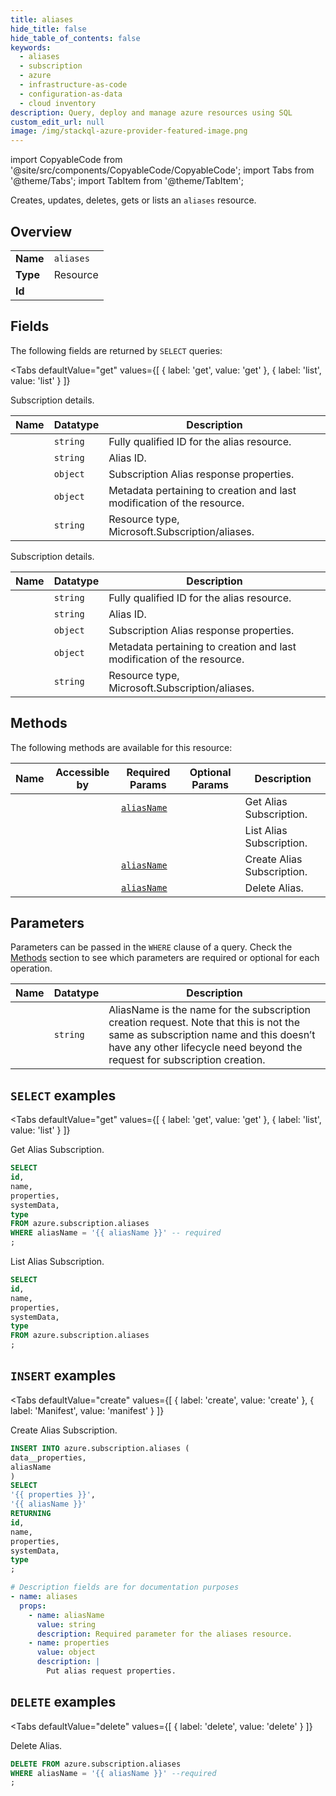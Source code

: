 ```yaml
--- 
title: aliases
hide_title: false
hide_table_of_contents: false
keywords:
  - aliases
  - subscription
  - azure
  - infrastructure-as-code
  - configuration-as-data
  - cloud inventory
description: Query, deploy and manage azure resources using SQL
custom_edit_url: null
image: /img/stackql-azure-provider-featured-image.png
---
```


import CopyableCode from '@site/src/components/CopyableCode/CopyableCode';
import Tabs from '@theme/Tabs';
import TabItem from '@theme/TabItem';

Creates, updates, deletes, gets or lists an <code>aliases</code> resource.

## Overview
<table><tbody>
<tr><td><b>Name</b></td><td><code>aliases</code></td></tr>
<tr><td><b>Type</b></td><td>Resource</td></tr>
<tr><td><b>Id</b></td><td><CopyableCode code="azure.subscription.aliases" /></td></tr>
</tbody></table>

## Fields

The following fields are returned by `SELECT` queries:

<Tabs
    defaultValue="get"
    values={[
        { label: 'get', value: 'get' },
        { label: 'list', value: 'list' }
    ]}
>
<TabItem value="get">

Subscription details.

<table>
<thead>
    <tr>
    <th>Name</th>
    <th>Datatype</th>
    <th>Description</th>
    </tr>
</thead>
<tbody>
<tr>
    <td><CopyableCode code="id" /></td>
    <td><code>string</code></td>
    <td>Fully qualified ID for the alias resource.</td>
</tr>
<tr>
    <td><CopyableCode code="name" /></td>
    <td><code>string</code></td>
    <td>Alias ID.</td>
</tr>
<tr>
    <td><CopyableCode code="properties" /></td>
    <td><code>object</code></td>
    <td>Subscription Alias response properties.</td>
</tr>
<tr>
    <td><CopyableCode code="systemData" /></td>
    <td><code>object</code></td>
    <td>Metadata pertaining to creation and last modification of the resource.</td>
</tr>
<tr>
    <td><CopyableCode code="type" /></td>
    <td><code>string</code></td>
    <td>Resource type, Microsoft.Subscription/aliases.</td>
</tr>
</tbody>
</table>
</TabItem>
<TabItem value="list">

Subscription details.

<table>
<thead>
    <tr>
    <th>Name</th>
    <th>Datatype</th>
    <th>Description</th>
    </tr>
</thead>
<tbody>
<tr>
    <td><CopyableCode code="id" /></td>
    <td><code>string</code></td>
    <td>Fully qualified ID for the alias resource.</td>
</tr>
<tr>
    <td><CopyableCode code="name" /></td>
    <td><code>string</code></td>
    <td>Alias ID.</td>
</tr>
<tr>
    <td><CopyableCode code="properties" /></td>
    <td><code>object</code></td>
    <td>Subscription Alias response properties.</td>
</tr>
<tr>
    <td><CopyableCode code="systemData" /></td>
    <td><code>object</code></td>
    <td>Metadata pertaining to creation and last modification of the resource.</td>
</tr>
<tr>
    <td><CopyableCode code="type" /></td>
    <td><code>string</code></td>
    <td>Resource type, Microsoft.Subscription/aliases.</td>
</tr>
</tbody>
</table>
</TabItem>
</Tabs>

## Methods

The following methods are available for this resource:

<table>
<thead>
    <tr>
    <th>Name</th>
    <th>Accessible by</th>
    <th>Required Params</th>
    <th>Optional Params</th>
    <th>Description</th>
    </tr>
</thead>
<tbody>
<tr>
    <td><a href="#get"><CopyableCode code="get" /></a></td>
    <td><CopyableCode code="select" /></td>
    <td><a href="#parameter-aliasName"><code>aliasName</code></a></td>
    <td></td>
    <td>Get Alias Subscription.</td>
</tr>
<tr>
    <td><a href="#list"><CopyableCode code="list" /></a></td>
    <td><CopyableCode code="select" /></td>
    <td></td>
    <td></td>
    <td>List Alias Subscription.</td>
</tr>
<tr>
    <td><a href="#create"><CopyableCode code="create" /></a></td>
    <td><CopyableCode code="insert" /></td>
    <td><a href="#parameter-aliasName"><code>aliasName</code></a></td>
    <td></td>
    <td>Create Alias Subscription.</td>
</tr>
<tr>
    <td><a href="#delete"><CopyableCode code="delete" /></a></td>
    <td><CopyableCode code="delete" /></td>
    <td><a href="#parameter-aliasName"><code>aliasName</code></a></td>
    <td></td>
    <td>Delete Alias.</td>
</tr>
</tbody>
</table>

## Parameters

Parameters can be passed in the `WHERE` clause of a query. Check the [Methods](#methods) section to see which parameters are required or optional for each operation.

<table>
<thead>
    <tr>
    <th>Name</th>
    <th>Datatype</th>
    <th>Description</th>
    </tr>
</thead>
<tbody>
<tr id="parameter-aliasName">
    <td><CopyableCode code="aliasName" /></td>
    <td><code>string</code></td>
    <td>AliasName is the name for the subscription creation request. Note that this is not the same as subscription name and this doesn’t have any other lifecycle need beyond the request for subscription creation.</td>
</tr>
</tbody>
</table>

## `SELECT` examples

<Tabs
    defaultValue="get"
    values={[
        { label: 'get', value: 'get' },
        { label: 'list', value: 'list' }
    ]}
>
<TabItem value="get">

Get Alias Subscription.

```sql
SELECT
id,
name,
properties,
systemData,
type
FROM azure.subscription.aliases
WHERE aliasName = '{{ aliasName }}' -- required
;
```
</TabItem>
<TabItem value="list">

List Alias Subscription.

```sql
SELECT
id,
name,
properties,
systemData,
type
FROM azure.subscription.aliases
;
```
</TabItem>
</Tabs>


## `INSERT` examples

<Tabs
    defaultValue="create"
    values={[
        { label: 'create', value: 'create' },
        { label: 'Manifest', value: 'manifest' }
    ]}
>
<TabItem value="create">

Create Alias Subscription.

```sql
INSERT INTO azure.subscription.aliases (
data__properties,
aliasName
)
SELECT 
'{{ properties }}',
'{{ aliasName }}'
RETURNING
id,
name,
properties,
systemData,
type
;
```
</TabItem>
<TabItem value="manifest">

```yaml
# Description fields are for documentation purposes
- name: aliases
  props:
    - name: aliasName
      value: string
      description: Required parameter for the aliases resource.
    - name: properties
      value: object
      description: |
        Put alias request properties.
```
</TabItem>
</Tabs>


## `DELETE` examples

<Tabs
    defaultValue="delete"
    values={[
        { label: 'delete', value: 'delete' }
    ]}
>
<TabItem value="delete">

Delete Alias.

```sql
DELETE FROM azure.subscription.aliases
WHERE aliasName = '{{ aliasName }}' --required
;
```
</TabItem>
</Tabs>
